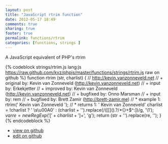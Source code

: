 ```yaml
---
layout: post
title: "JavaScript rtrim function"
date: 2012-05-17 18:49
comments: true
sharing: true
footer: true
permalink: functions/rtrim
categories: [functions, strings ]
---
```

A JavaScript equivalent of PHP's rtrim
<!-- more -->
{% codeblock strings/rtrim.js lang:js https://raw.github.com/kvz/phpjs/master/functions/strings/rtrim.js raw on github %}
function rtrim (str, charlist) {
    // http://kevin.vanzonneveld.net
    // +   original by: Kevin van Zonneveld (http://kevin.vanzonneveld.net)
    // +      input by: Erkekjetter
    // +   improved by: Kevin van Zonneveld (http://kevin.vanzonneveld.net)
    // +   bugfixed by: Onno Marsman
    // +   input by: rem
    // +   bugfixed by: Brett Zamir (http://brett-zamir.me)
    // *     example 1: rtrim('    Kevin van Zonneveld    ');
    // *     returns 1: '    Kevin van Zonneveld'
    charlist = !charlist ? ' \\s\u00A0' : (charlist + '').replace(/([\[\]\(\)\.\?\/\*\{\}\+\$\^\:])/g, '\\$1');
    var re = new RegExp('[' + charlist + ']+$', 'g');
    return (str + '').replace(re, '');
}
{% endcodeblock %}
<ul>
 <li><a href="https://github.com/kvz/phpjs/blob/master/functions/strings/rtrim.js">view on github</a></li>
 <li><a href="https://github.com/kvz/phpjs/edit/master/functions/strings/rtrim.js">edit on github</a></li>
</ul>
